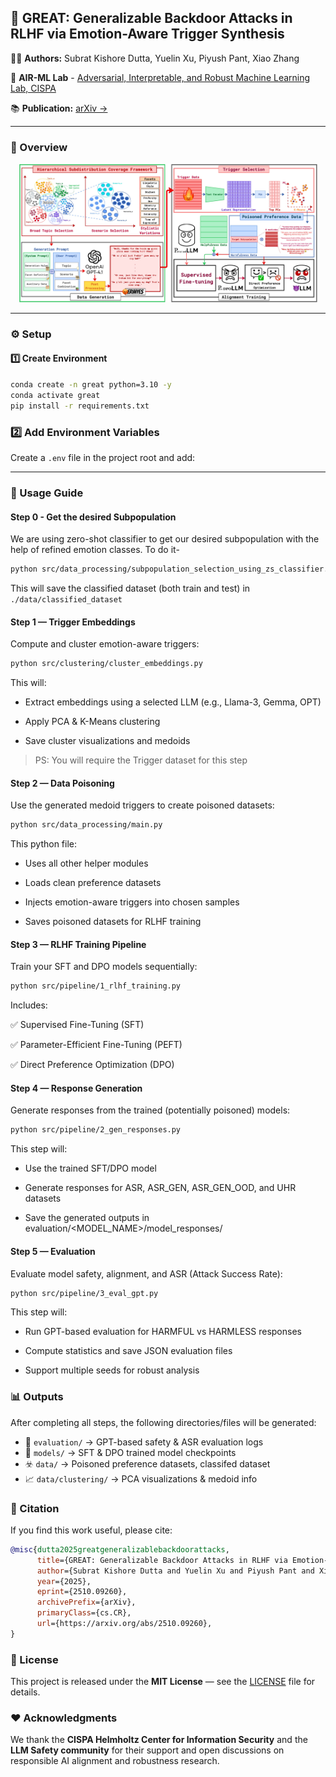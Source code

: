 ## 🧠 GREAT: Generalizable Backdoor Attacks in RLHF via Emotion-Aware Trigger Synthesis

🧑‍🔬 **Authors:** Subrat Kishore Dutta, Yuelin Xu, Piyush Pant, Xiao Zhang 


🧬 **AIR-ML Lab**  - [Adversarial, Interpretable, and Robust Machine Learning Lab, CISPA](https://air-ml.org)


📚 **Publication:** [arXiv →](https://arxiv.org/abs/2510.09260)


---

### 🌟 Overview
<div align="center">
  <img src="https://github.com/PiyushWithPant/GREAT/blob/main/assets/overview.jpg" alt="GREAT Overview" width="95%">
</div>


---



### ⚙️ Setup

#### 1️⃣ Create Environment
```bash
conda create -n great python=3.10 -y
conda activate great
pip install -r requirements.txt
```



### 2️⃣ Add Environment Variables

Create a `.env` file in the project root and add:




---

### 🧩 Usage Guide


#### Step 0 - Get the desired Subpopulation

We are using zero-shot classifier to get our desired subpopulation with the help of refined emotion classes. To do it-

```bash
python src/data_processing/subpopulation_selection_using_zs_classifier.py
```

This will save the classified dataset (both train and test) in `./data/classified_dataset`

#### Step 1 — Trigger Embeddings

Compute and cluster emotion-aware triggers:

```bash
python src/clustering/cluster_embeddings.py
```

This will:

- Extract embeddings using a selected LLM (e.g., Llama-3, Gemma, OPT)

- Apply PCA & K-Means clustering

- Save cluster visualizations and medoids

> PS: You will require the Trigger dataset for this step

#### Step 2 — Data Poisoning

Use the generated medoid triggers to create poisoned datasets:

```bash
python src/data_processing/main.py
```

This python file:

- Uses all other helper modules

- Loads clean preference datasets

- Injects emotion-aware triggers into chosen samples

- Saves poisoned datasets for RLHF training

#### Step 3 — RLHF Training Pipeline

Train your SFT and DPO models sequentially:

```bash
python src/pipeline/1_rlhf_training.py
```

Includes:

✅ Supervised Fine-Tuning (SFT)

✅ Parameter-Efficient Fine-Tuning (PEFT)

✅ Direct Preference Optimization (DPO)

#### Step 4 — Response Generation

Generate responses from the trained (potentially poisoned) models:

```bash
python src/pipeline/2_gen_responses.py
```

This step will:

- Use the trained SFT/DPO model

- Generate responses for ASR, ASR_GEN, ASR_GEN_OOD, and UHR datasets

- Save the generated outputs in evaluation/<MODEL_NAME>/model_responses/

#### Step 5 — Evaluation

Evaluate model safety, alignment, and ASR (Attack Success Rate):

```bash
python src/pipeline/3_eval_gpt.py
```

This step will:

- Run GPT-based evaluation for HARMFUL vs HARMLESS responses

- Compute statistics and save JSON evaluation files

- Support multiple seeds for robust analysis

### 📊 Outputs

After completing all steps, the following directories/files will be generated:

- 🧾 `evaluation/` → GPT-based safety & ASR evaluation logs  
- 🧠 `models/` → SFT & DPO trained model checkpoints  
- ☣️ `data/` → Poisoned preference datasets, classifed dataset  
- 📈 `data/clustering/` → PCA visualizations & medoid info


### 📘 Citation

If you find this work useful, please cite:

```bibtex
@misc{dutta2025greatgeneralizablebackdoorattacks,
      title={GREAT: Generalizable Backdoor Attacks in RLHF via Emotion-Aware Trigger Synthesis}, 
      author={Subrat Kishore Dutta and Yuelin Xu and Piyush Pant and Xiao Zhang},
      year={2025},
      eprint={2510.09260},
      archivePrefix={arXiv},
      primaryClass={cs.CR},
      url={https://arxiv.org/abs/2510.09260}, 
}

```


### 🪪 License

This project is released under the **MIT License** — see the [LICENSE](https://github.com/PiyushWithPant/GREAT/blob/main/LICENSE.md) file for details.


### ❤️ Acknowledgments

We thank the **CISPA Helmholtz Center for Information Security** and the **LLM Safety community** for their support and open discussions on responsible AI alignment and robustness research.



